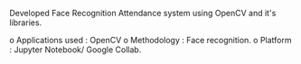 Developed Face Recognition Attendance system using OpenCV and it's libraries.

o Applications used : OpenCV
o Methodology : Face recognition.
o Platform : Jupyter Notebook/ Google Collab.
